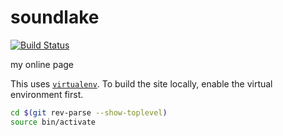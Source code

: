 # soundlake

[![Build Status](https://travis-ci.org/soundlake/soundlake.net.svg?branch=master)](https://travis-ci.org/soundlake/soundlake.net)

my online page

This uses [`virtualenv`].
To build the site locally, enable the virtual environment first.

```sh
cd $(git rev-parse --show-toplevel)
source bin/activate
```

[`virtualenv`]: https://virtualenv.pypa.io/en/stable/
